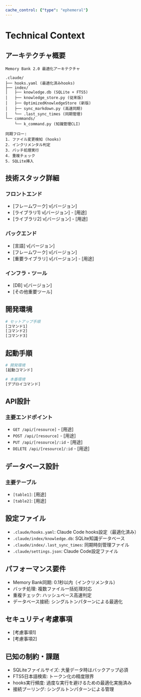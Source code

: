 ```yaml
---
cache_control: {"type": "ephemeral"}
---
```

# Technical Context

## アーキテクチャ概要
```
Memory Bank 2.0 最適化アーキテクチャ

.claude/
├── hooks.yaml (最適化済みhooks)
├── index/
│   ├── knowledge.db (SQLite + FTS5)
│   ├── knowledge_store.py (従来版)
│   ├── OptimizedKnowledgeStore (新版)
│   ├── sync_markdown.py (高速同期)
│   └── .last_sync_times (同期管理)
└── commands/
    └── k_command.py (知識管理CLI)

同期フロー:
1. ファイル変更検知 (hooks)
2. インクリメンタル判定
3. バッチ処理実行
4. 重複チェック
5. SQLite挿入
```

## 技術スタック詳細
### フロントエンド
- [フレームワーク] v[バージョン]
- [ライブラリ1] v[バージョン] - [用途]
- [ライブラリ2] v[バージョン] - [用途]

### バックエンド
- [言語] v[バージョン]
- [フレームワーク] v[バージョン]
- [重要ライブラリ] v[バージョン] - [用途]

### インフラ・ツール
- [DB] v[バージョン]
- [その他重要ツール]

## 開発環境
```bash
# セットアップ手順
[コマンド1]
[コマンド2]
[コマンド3]
```

## 起動手順
```bash
# 開発環境
[起動コマンド]

# 本番環境
[デプロイコマンド]
```

## API設計
### 主要エンドポイント
- `GET /api/[resource]` - [用途]
- `POST /api/[resource]` - [用途]
- `PUT /api/[resource]/:id` - [用途]
- `DELETE /api/[resource]/:id` - [用途]

## データベース設計
### 主要テーブル
- `[table1]`: [用途]
- `[table2]`: [用途]

## 設定ファイル
- `.claude/hooks.yaml`: Claude Code hooks設定（最適化済み）
- `.claude/index/knowledge.db`: SQLite知識データベース
- `.claude/index/.last_sync_times`: 同期時刻管理ファイル
- `.claude/settings.json`: Claude Code設定ファイル

## パフォーマンス要件
- Memory Bank同期: 0.1秒以内（インクリメンタル）
- バッチ処理: 複数ファイル一括処理対応
- 重複チェック: ハッシュベース高速判定
- データベース接続: シングルトンパターンによる最適化

## セキュリティ考慮事項
- [考慮事項1]
- [考慮事項2]

## 已知の制約・課題
- SQLiteファイルサイズ: 大量データ時はバックアップ必須
- FTS5日本語検索: トークン化の精度限界
- hooks実行頻度: 過度な実行を避けるための最適化実施済み
- 接続プーリング: シングルトンパターンによる管理